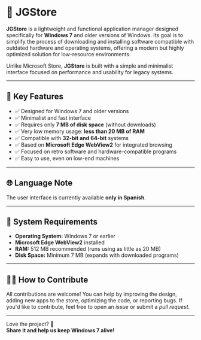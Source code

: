 # 🛒 JGStore

**JGStore** is a lightweight and functional application manager designed specifically for **Windows 7** and older versions of Windows. Its goal is to simplify the process of downloading and installing software compatible with outdated hardware and operating systems, offering a modern but highly optimized solution for low-resource environments.

Unlike Microsoft Store, **JGStore** is built with a simple and minimalist interface focused on performance and usability for legacy systems.

---

## 📌 Key Features

- ✅ Designed for Windows 7 and older versions  
- ✅ Minimalist and fast interface  
- ✅ Requires only **7 MB of disk space** (without downloads)  
- ✅ Very low memory usage: **less than 20 MB of RAM**  
- ✅ Compatible with **32-bit and 64-bit** systems  
- ✅ Based on **Microsoft Edge WebView2** for integrated browsing  
- ✅ Focused on retro software and hardware-compatible programs  
- ✅ Easy to use, even on low-end machines  

---

## 🌐 Language Note

The user interface is currently available **only in Spanish**.

---

## 💾 System Requirements

- **Operating System:** Windows 7 or earlier  
- **Microsoft Edge WebView2** installed  
- **RAM:** 512 MB recommended (runs using as little as 20 MB)  
- **Disk Space:** Minimum 7 MB (expands with downloaded programs)

---

## 🧑‍💻 How to Contribute

All contributions are welcome! You can help by improving the design, adding new apps to the store, optimizing the code, or reporting bugs. If you'd like to contribute, feel free to open an *issue* or submit a *pull request*.

---

Love the project? 📢  
**Share it and help us keep Windows 7 alive!**
